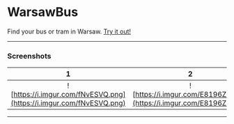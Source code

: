 # WarsawBus

Find your bus or tram in Warsaw. [Try it out!](https://warsawbus.now.sh)

---

### Screenshots
1                          |  2
:-------------------------:|:-------------------------:
![https://i.imgur.com/fNvESVQ.png](https://i.imgur.com/fNvESVQ.png) | ![https://i.imgur.com/E8196ZS.png](https://i.imgur.com/E8196ZS.png)


---
